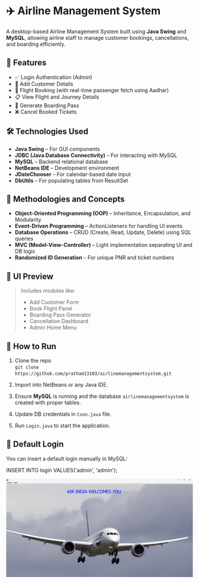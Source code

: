 # ✈️ Airline Management System

A desktop-based Airline Management System built using **Java Swing** and **MySQL**, allowing airline staff to manage customer bookings, cancellations, and boarding efficiently.

## 🚀 Features

- ✅ Login Authentication (Admin)
- 🧾 Add Customer Details
- 🛫 Flight Booking (with real-time passenger fetch using Aadhar)
- 📋 View Flight and Journey Details
- 🎫 Generate Boarding Pass
- ❌ Cancel Booked Tickets

## 🛠️ Technologies Used

- **Java Swing** – For GUI components
- **JDBC (Java Database Connectivity)** – For interacting with MySQL
- **MySQL** – Backend relational database
- **NetBeans IDE** – Development environment
- **JDateChooser** – For calendar-based date input
- **DbUtils** – For populating tables from ResultSet

## 📐 Methodologies and Concepts

- **Object-Oriented Programming (OOP)** – Inheritance, Encapsulation, and Modularity
- **Event-Driven Programming** – ActionListeners for handling UI events
- **Database Operations** – CRUD (Create, Read, Update, Delete) using SQL queries
- **MVC (Model-View-Controller)** – Light implementation separating UI and DB logic
- **Randomized ID Generation** – For unique PNR and ticket numbers

## 📸 UI Preview

> Includes modules like:
> - Add Customer Form
> - Book Flight Panel
> - Boarding Pass Generator
> - Cancellation Dashboard
> - Admin Home Menu

## 🧪 How to Run

1. Clone the repo  
   `git clone https://github.com/pratham13103/airlinemanagementsystem.git`

2. Import into NetBeans or any Java IDE.

3. Ensure **MySQL** is running and the database `airlinemanagementsystem` is created with proper tables.

4. Update DB credentials in `Conn.java` file.

5. Run `Login.java` to start the application.

## 🔐 Default Login

You can insert a default login manually in MySQL:

INSERT INTO login VALUES('admin', 'admin');

![App Screenshot](https://github.com/pratham13103/airlinemanagementsystem/blob/master/src/airlinemanagementsystem/icons/landing_page.png)
